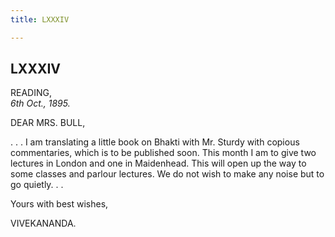 ```yaml
---
title: LXXXIV

---
```





  

  


## LXXXIV

READING,  
*6th Oct., 1895.*

DEAR MRS. BULL,

. . . I am translating a little book on Bhakti with Mr. Sturdy with
copious commentaries, which is to be published soon. This month I am to
give two lectures in London and one in Maidenhead. This will open up the
way to some classes and parlour lectures. We do not wish to make any
noise but to go quietly. . . 

Yours with best wishes,

VIVEKANANDA.


